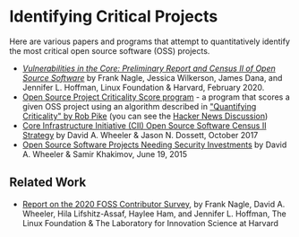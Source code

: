 # Identifying Critical Projects

Here are various papers and programs that attempt to quantitatively identify the most critical open source software (OSS) projects.

* [*Vulnerabilities in the Core: Preliminary Report and Census II of Open Source Software*](https://www.coreinfrastructure.org/programs/census-program-ii/)
  by Frank Nagle, Jessica Wilkerson, James Dana, and Jennifer L. Hoffman, Linux Foundation & Harvard, February 2020.
* [Open Source Project Criticality Score program](https://github.com/ossf/criticality_score) - a program
  that scores a given OSS project using an algorithm described in
  ["Quantifying Criticality" by Rob Pike](https://github.com/ossf/criticality_score/blob/main/Quantifying_criticality_algorithm.pdf)
  (you can see the [Hacker News Discussion](https://news.ycombinator.com/item?id=25381397))
* [Core Infrastructure Initiative (CII) Open Source Software Census II Strategy](https://www.ida.org/research-and-publications/publications/all/c/co/core-infrastructure-initiative-cii-open-source-software-census-ii-strategy)
  by David A. Wheeler & Jason N. Dossett, October 2017
* [Open Source Software Projects Needing Security Investments](https://www.coreinfrastructure.org/wp-content/uploads/sites/6/2018/04/pub_ida_lf_cii_070915.pdf)
  by David A. Wheeler & Samir Khakimov, June 19, 2015

## Related Work

* [Report on the 2020 FOSS Contributor Survey](https://www.linuxfoundation.org/blog/2020/12/download-the-report-on-the-2020-foss-contributor-survey/),
  by Frank Nagle, David A. Wheeler, Hila Lifshitz-Assaf, Haylee Ham, and Jennifer L. Hoffman,
  The Linux Foundation & The Laboratory for Innovation Science at Harvard
